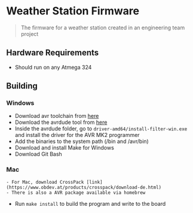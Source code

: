 # Weather Station Firmware

> The firmware for a weather station created in an engineering team project

## Hardware Requirements
- Should run on any Atmega 324

## Building

### Windows
- Download avr toolchain from [here](http://andybrown.me.uk/2015/03/08/avr-gcc-492/)
- Download the avrdude tool from [here](http://goo.gl/O7TVrN)
- Inside the avrdude folder, go to `driver-amd64/install-filter-win.exe` and install the driver for the AVR MK2 programmer
- Add the binaries to the system path (/bin and /avr/bin)
- Download and install Make for Windows
- Download Git Bash

### Mac
    - For Mac, download CrossPack [link](https://www.obdev.at/products/crosspack/download-de.html)
    - There is also a AVR package available via homebrew

- Run `make install` to build the program and write to the board
